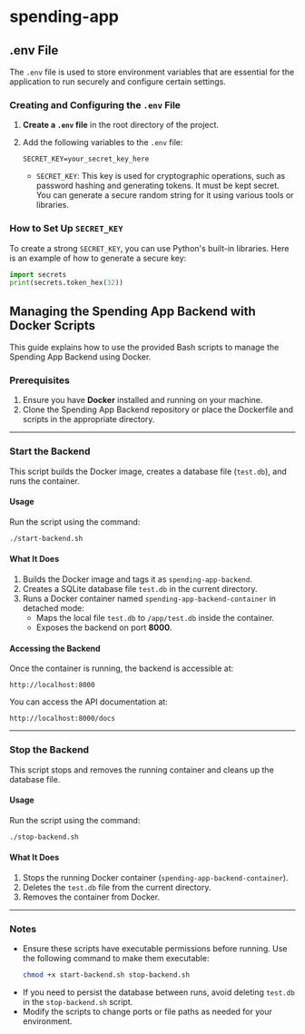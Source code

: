 # spending-app

## .env File

The `.env` file is used to store environment variables that are essential for the application to run securely and configure certain settings.

### Creating and Configuring the `.env` File

1. **Create a `.env` file** in the root directory of the project.

2. Add the following variables to the `.env` file:

    ```env
    SECRET_KEY=your_secret_key_here
    ```

   - `SECRET_KEY`: This key is used for cryptographic operations, such as password hashing and generating tokens. It must be kept secret. You can generate a secure random string for it using various tools or libraries.

### How to Set Up `SECRET_KEY`

To create a strong `SECRET_KEY`, you can use Python's built-in libraries. Here is an example of how to generate a secure key:

```python
import secrets
print(secrets.token_hex(32))
```

## Managing the Spending App Backend with Docker Scripts

This guide explains how to use the provided Bash scripts to manage the Spending App Backend using Docker.

### Prerequisites
1. Ensure you have **Docker** installed and running on your machine.
2. Clone the Spending App Backend repository or place the Dockerfile and scripts in the appropriate directory.

---

### **Start the Backend**

This script builds the Docker image, creates a database file (`test.db`), and runs the container.

#### **Usage**
Run the script using the command:
```bash
./start-backend.sh
```

#### **What It Does**
1. Builds the Docker image and tags it as `spending-app-backend`.
2. Creates a SQLite database file `test.db` in the current directory.
3. Runs a Docker container named `spending-app-backend-container` in detached mode:
   - Maps the local file `test.db` to `/app/test.db` inside the container.
   - Exposes the backend on port **8000**.

#### **Accessing the Backend**
Once the container is running, the backend is accessible at:
```
http://localhost:8000
```

You can access the API documentation at:
```
http://localhost:8000/docs
```

---

### **Stop the Backend**

This script stops and removes the running container and cleans up the database file.

#### **Usage**
Run the script using the command:
```bash
./stop-backend.sh
```

#### **What It Does**
1. Stops the running Docker container (`spending-app-backend-container`).
2. Deletes the `test.db` file from the current directory.
3. Removes the container from Docker.

---

### Notes
- Ensure these scripts have executable permissions before running. Use the following command to make them executable:
  ```bash
  chmod +x start-backend.sh stop-backend.sh
  ```
- If you need to persist the database between runs, avoid deleting `test.db` in the `stop-backend.sh` script.
- Modify the scripts to change ports or file paths as needed for your environment.
